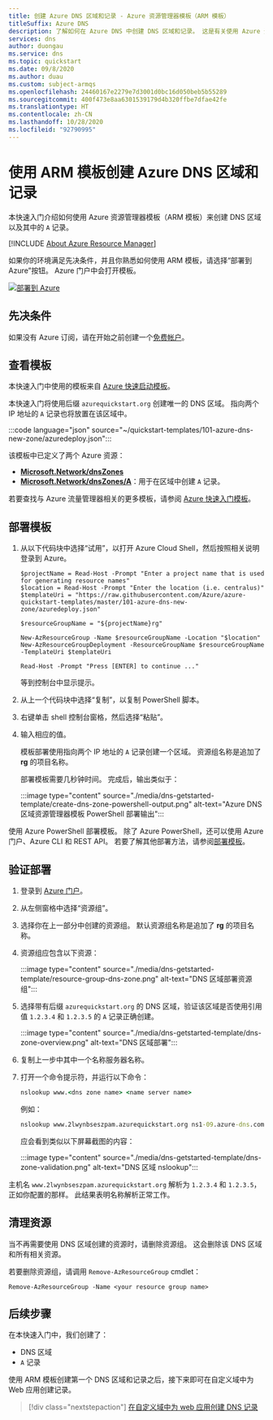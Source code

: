 ```yaml
---
title: 创建 Azure DNS 区域和记录 - Azure 资源管理器模板（ARM 模板）
titleSuffix: Azure DNS
description: 了解如何在 Azure DNS 中创建 DNS 区域和记录。 这是有关使用 Azure 资源管理器模板（ARM 模板）创建和管理第一个 DNS 区域和记录的分步快速入门。
services: dns
author: duongau
ms.service: dns
ms.topic: quickstart
ms.date: 09/8/2020
ms.author: duau
ms.custom: subject-armqs
ms.openlocfilehash: 24460167e2279e7d3001d0bc16d050beb5b55289
ms.sourcegitcommit: 400f473e8aa6301539179d4b320ffbe7dfae42fe
ms.translationtype: HT
ms.contentlocale: zh-CN
ms.lasthandoff: 10/28/2020
ms.locfileid: "92790995"
---
```

# <a name="quickstart-create-an-azure-dns-zone-and-record-using-an-arm-template"></a>使用 ARM 模板创建 Azure DNS 区域和记录

本快速入门介绍如何使用 Azure 资源管理器模板（ARM 模板）来创建 DNS 区域以及其中的 `A` 记录。

[!INCLUDE [About Azure Resource Manager](../../includes/resource-manager-quickstart-introduction.md)]

如果你的环境满足先决条件，并且你熟悉如何使用 ARM 模板，请选择“部署到 Azure”按钮。 Azure 门户中会打开模板。

[![部署到 Azure](../media/template-deployments/deploy-to-azure.svg)](https://portal.azure.com/#create/Microsoft.Template/uri/https%3A%2F%2Fraw.githubusercontent.com%2FAzure%2Fazure-quickstart-templates%2Fmaster%2F101-azure-dns-new-zone%2Fazuredeploy.json)

## <a name="prerequisites"></a>先决条件

如果没有 Azure 订阅，请在开始之前创建一个[免费帐户](https://azure.microsoft.com/free/?WT.mc_id=A261C142F)。

## <a name="review-the-template"></a>查看模板

本快速入门中使用的模板来自 [Azure 快速启动模板](https://azure.microsoft.com/resources/templates/101-azure-dns-new-zone)。

本快速入门将使用后缀 `azurequickstart.org` 创建唯一的 DNS 区域。 指向两个 IP 地址的 `A` 记录也将放置在该区域中。

:::code language="json" source="~/quickstart-templates/101-azure-dns-new-zone/azuredeploy.json":::

该模板中已定义了两个 Azure 资源：

- [**Microsoft.Network/dnsZones**](/azure/templates/microsoft.network/dnsZones)
- [**Microsoft.Network/dnsZones/A**](/azure/templates/microsoft.network/dnsZones/A)：用于在区域中创建 `A` 记录。

若要查找与 Azure 流量管理器相关的更多模板，请参阅 [Azure 快速入门模板](https://azure.microsoft.com/resources/templates/?resourceType=Microsoft.Network&pageNumber=1&sort=Popular)。

## <a name="deploy-the-template"></a>部署模板

1. 从以下代码块中选择“试用”，以打开 Azure Cloud Shell，然后按照相关说明登录到 Azure。

    ```azurepowershell-interactive
    $projectName = Read-Host -Prompt "Enter a project name that is used for generating resource names"
    $location = Read-Host -Prompt "Enter the location (i.e. centralus)"
    $templateUri = "https://raw.githubusercontent.com/Azure/azure-quickstart-templates/master/101-azure-dns-new-zone/azuredeploy.json"

    $resourceGroupName = "${projectName}rg"

    New-AzResourceGroup -Name $resourceGroupName -Location "$location"
    New-AzResourceGroupDeployment -ResourceGroupName $resourceGroupName -TemplateUri $templateUri

    Read-Host -Prompt "Press [ENTER] to continue ..."
    ```

    等到控制台中显示提示。

1. 从上一个代码块中选择“复制”，以复制 PowerShell 脚本。

1. 右键单击 shell 控制台窗格，然后选择“粘贴”。

1. 输入相应的值。

    模板部署使用指向两个 IP 地址的 `A` 记录创建一个区域。 资源组名称是追加了 **rg** 的项目名称。

    部署模板需要几秒钟时间。 完成后，输出类似于：

    :::image type="content" source="./media/dns-getstarted-template/create-dns-zone-powershell-output.png" alt-text="Azure DNS 区域资源管理器模板 PowerShell 部署输出":::

使用 Azure PowerShell 部署模板。 除了 Azure PowerShell，还可以使用 Azure 门户、Azure CLI 和 REST API。 若要了解其他部署方法，请参阅[部署模板](../azure-resource-manager/templates/deploy-portal.md)。

## <a name="validate-the-deployment"></a>验证部署

1. 登录到 [Azure 门户](https://portal.azure.com)。

1. 从左侧窗格中选择“资源组”。

1. 选择你在上一部分中创建的资源组。 默认资源组名称是追加了 **rg** 的项目名称。

1. 资源组应包含以下资源：

    :::image type="content" source="./media/dns-getstarted-template/resource-group-dns-zone.png" alt-text="DNS 区域部署资源组":::

1. 选择带有后缀 `azurequickstart.org` 的 DNS 区域，验证该区域是否使用引用值 `1.2.3.4` 和 `1.2.3.5` 的 `A` 记录正确创建。

    :::image type="content" source="./media/dns-getstarted-template/dns-zone-overview.png" alt-text="DNS 区域部署":::

1. 复制上一步中其中一个名称服务器名称。

1. 打开一个命令提示符，并运行以下命令：

   ```cmd
   nslookup www.<dns zone name> <name server name>
   ```

   例如：

   ```cmd
   nslookup www.2lwynbseszpam.azurequickstart.org ns1-09.azure-dns.com.
   ```

   应会看到类似以下屏幕截图的内容：

    :::image type="content" source="./media/dns-getstarted-template/dns-zone-validation.png" alt-text="DNS 区域 nslookup":::

主机名 `www.2lwynbseszpam.azurequickstart.org` 解析为 `1.2.3.4` 和 `1.2.3.5`，正如你配置的那样。 此结果表明名称解析正常工作。

## <a name="clean-up-resources"></a>清理资源

当不再需要使用 DNS 区域创建的资源时，请删除资源组。 这会删除该 DNS 区域和所有相关资源。

若要删除资源组，请调用 `Remove-AzResourceGroup` cmdlet：

```azurepowershell-interactive
Remove-AzResourceGroup -Name <your resource group name>
```

## <a name="next-steps"></a>后续步骤

在本快速入门中，我们创建了：

- DNS 区域
- `A` 记录

使用 ARM 模板创建第一个 DNS 区域和记录之后，接下来即可在自定义域中为 Web 应用创建记录。

> [!div class="nextstepaction"]
> [在自定义域中为 web 应用创建 DNS 记录](./dns-web-sites-custom-domain.md)
